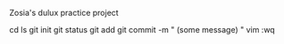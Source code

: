 Zosia's dulux 
practice project

cd
ls
git init
git status
git add 
git commit -m " (some message) "
vim :wq
